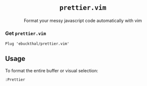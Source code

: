 <p align="center">
  <h2 align="center"><pre>prettier.vim</pre></h2>
  <p align="center">Format your messy javascript code automatically with vim</p>
</p>

### Get `prettier.vim`
```
Plug 'ebuckthal/prettier.vim'
```

## Usage
To format the entire buffer or visual selection:
```
:Prettier
```

